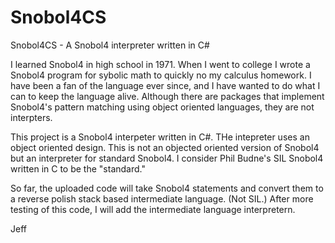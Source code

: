 # Snobol4CS
Snobol4CS - A Snobol4 interpreter written in C#

I learned Snobol4 in high school in 1971. When I went to college I wrote a Snobol4 program for sybolic math 
to quickly no my calculus homework. I have been a fan of the language ever since, and I have wanted to do 
what I can to keep the language alive. Although there are packages that implement Snobol4's pattern matching
using object oriented languages, they are not interpters. 

This project is a Snobol4 interpeter written in C#. THe intepreter uses an object oriented design. This is 
not an objected oriented version of Snobol4 but an interpreter for standard Snobol4. I consider Phil Budne's
SIL Snobol4 written in C to be the "standard." 

So far, the uploaded code will take Snobol4 statements and convert them to a reverse polish stack based 
intermediate language. (Not SIL.) After more testing of this code, I will add the intermediate language 
interpretern.

Jeff





